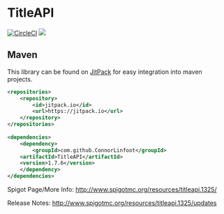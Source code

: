 TitleAPI
=====================

[![CircleCI](https://circleci.com/gh/ConnorLinfoot/TitleAPI/tree/master.svg?style=svg)](https://api.connorlinfoot.com/v1/ci/artifact/TitleAPI/latest/download)
[![](https://jitpack.io/v/ConnorLinfoot/TitleAPI.svg)](https://jitpack.io/#ConnorLinfoot/TitleAPI)

## Maven
This library can be found on [JitPack](https://jitpack.io/#ConnorLinfoot/TitleAPI) for easy integration into maven 
projects.
```xml
<repositories>
    <repository>
        <id>jitpack.io</id>
        <url>https://jitpack.io</url>
    </repository>
</repositories>
	
<dependencies>
    <dependency>
        <groupId>com.github.ConnorLinfoot</groupId>
	<artifactId>TitleAPI</artifactId>
	<version>1.7.6</version>
    </dependency>
</dependencies>	
```

Spigot Page/More Info: http://www.spigotmc.org/resources/titleapi.1325/

Release Notes: http://www.spigotmc.org/resources/titleapi.1325/updates
